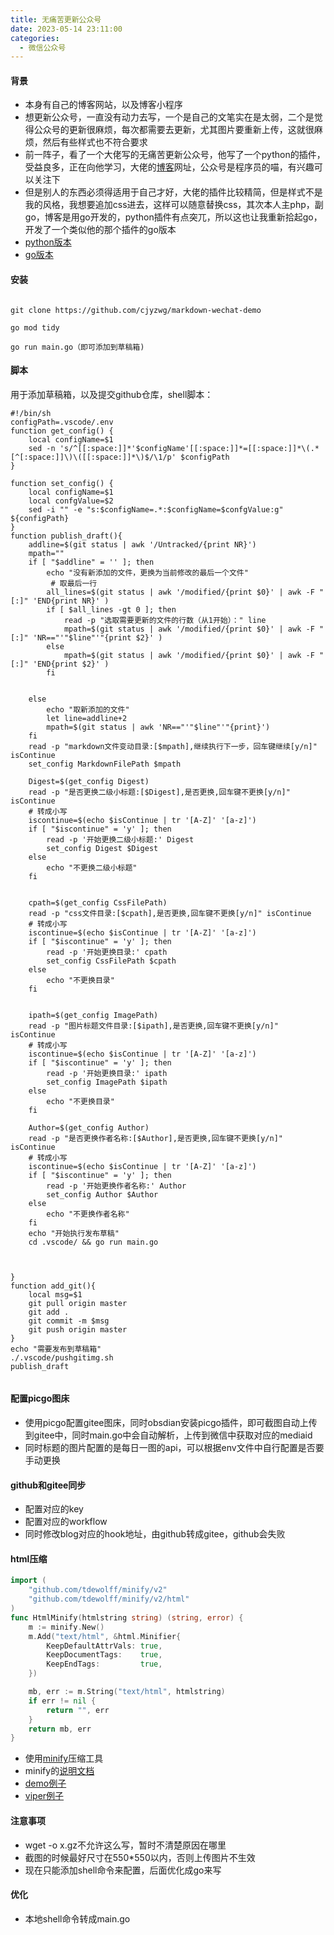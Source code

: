 ```yaml
---
title: 无痛苦更新公众号
date: 2023-05-14 23:11:00
categories:
  - 微信公众号
---
```

#### **背景**

- 本身有自己的博客网站，以及博客小程序
- 想更新公众号，一直没有动力去写，一个是自己的文笔实在是太弱，二个是觉得公众号的更新很麻烦，每次都需要去更新，尤其图片要重新上传，这就很麻烦，然后有些样式也不符合要求
- 前一阵子，看了一个大佬写的无痛苦更新公众号，他写了一个python的插件，受益良多，正在向他学习，大佬的[博客](https://catcoding.me/)网址，公众号是程序员的喵，有兴趣可以关注下
- 但是别人的东西必须得适用于自己才好，大佬的插件比较精简，但是样式不是我的风格，我想要追加css进去，这样可以随意替换css，其次本人主php，副go，博客是用go开发的，python插件有点突兀，所以这也让我重新拾起go，开发了一个类似他的那个插件的go版本
- [python版本](https://github.com/chenyukang/markdown-to-wechat)
- [go版本](https://github.com/cjyzwg/markdown-wechat-demo)


#### **安装**

```shell

git clone https://github.com/cjyzwg/markdown-wechat-demo

go mod tidy

go run main.go（即可添加到草稿箱)

```


#### **脚本**


用于添加草稿箱，以及提交github仓库，shell脚本：


```shell
#!/bin/sh
configPath=.vscode/.env
function get_config() {
    local configName=$1
    sed -n 's/^[[:space:]]*'$configName'[[:space:]]*=[[:space:]]*\(.*[^[:space:]]\)\([[:space:]]*\)$/\1/p' $configPath
}

function set_config() {
    local configName=$1
    local confgValue=$2
    sed -i "" -e "s:$configName=.*:$configName=$confgValue:g" ${configPath}
}
function publish_draft(){ 
    addline=$(git status | awk '/Untracked/{print NR}')
    mpath=""
    if [ "$addline" = '' ]; then
        echo "没有新添加的文件，更换为当前修改的最后一个文件"
         # 取最后一行
        all_lines=$(git status | awk '/modified/{print $0}' | awk -F "[:]" 'END{print NR}' )
        if [ $all_lines -gt 0 ]; then
            read -p "选取需要更新的文件的行数（从1开始）：" line
            mpath=$(git status | awk '/modified/{print $0}' | awk -F "[:]" 'NR=="'"$line"'"{print $2}' )
        else
            mpath=$(git status | awk '/modified/{print $0}' | awk -F "[:]" 'END{print $2}' )
        fi
        
    
    else
        echo "取新添加的文件"
        let line=addline+2
        mpath=$(git status | awk 'NR=="'"$line"'"{print}')
    fi
    read -p "markdown文件变动目录:[$mpath],继续执行下一步，回车键继续[y/n]" isContinue
    set_config MarkdownFilePath $mpath
    
    Digest=$(get_config Digest)
    read -p "是否更换二级小标题:[$Digest],是否更换,回车键不更换[y/n]" isContinue
    # 转成小写
    iscontinue=$(echo $isContinue | tr '[A-Z]' '[a-z]')
    if [ "$iscontinue" = 'y' ]; then
        read -p '开始更换二级小标题:' Digest
        set_config Digest $Digest
    else
        echo "不更换二级小标题"
    fi


    cpath=$(get_config CssFilePath)
    read -p "css文件目录:[$cpath],是否更换,回车键不更换[y/n]" isContinue
    # 转成小写
    iscontinue=$(echo $isContinue | tr '[A-Z]' '[a-z]')
    if [ "$iscontinue" = 'y' ]; then
        read -p '开始更换目录:' cpath
        set_config CssFilePath $cpath
    else
        echo "不更换目录"
    fi


    ipath=$(get_config ImagePath)
    read -p "图片标题文件目录:[$ipath],是否更换,回车键不更换[y/n]" isContinue
    # 转成小写
    iscontinue=$(echo $isContinue | tr '[A-Z]' '[a-z]')
    if [ "$iscontinue" = 'y' ]; then
        read -p '开始更换目录:' ipath
        set_config ImagePath $ipath
    else
        echo "不更换目录"
    fi

    Author=$(get_config Author)
    read -p "是否更换作者名称:[$Author],是否更换,回车键不更换[y/n]" isContinue
    # 转成小写
    iscontinue=$(echo $isContinue | tr '[A-Z]' '[a-z]')
    if [ "$iscontinue" = 'y' ]; then
        read -p '开始更换作者名称:' Author
        set_config Author $Author
    else
        echo "不更换作者名称"
    fi
    echo "开始执行发布草稿"
    cd .vscode/ && go run main.go



}
function add_git(){
    local msg=$1
    git pull origin master
    git add .
    git commit -m $msg
    git push origin master
}
echo "需要发布到草稿箱"
./.vscode/pushgitimg.sh
publish_draft


```

#### **配置picgo图床**
- 使用picgo配置gitee图床，同时obsdian安装picgo插件，即可截图自动上传到gitee中，同时main.go中会自动解析，上传到微信中获取对应的mediaid
- 同时标题的图片配置的是每日一图的api，可以根据env文件中自行配置是否要手动更换

#### **github和gitee同步**
- 配置对应的key
- 配置对应的workflow
- 同时修改blog对应的hook地址，由github转成gitee，github会失败

#### **html压缩**

```go
import (
	"github.com/tdewolff/minify/v2"
	"github.com/tdewolff/minify/v2/html"
)
func HtmlMinify(htmlstring string) (string, error) {
	m := minify.New()
	m.Add("text/html", &html.Minifier{
		KeepDefaultAttrVals: true,
		KeepDocumentTags:    true,
		KeepEndTags:         true,
	})

	mb, err := m.String("text/html", htmlstring)
	if err != nil {
		return "", err
	}
	return mb, err
}
```

- 使用[minify](https://github.com/tdewolff/minify)压缩工具  
- minify的[说明文档](https://pkg.go.dev/github.com/tdewolff/minify#section-readme)   
- [demo例子](https://go.tacodewolff.nl/minify)   
- [viper例子](https://www.cnblogs.com/jiujuan/p/13799976.html)

#### **注意事项**
- wget -o x.gz不允许这么写，暂时不清楚原因在哪里
- 截图的时候最好尺寸在550*550以内，否则上传图片不生效
- 现在只能添加shell命令来配置，后面优化成go来写

#### **优化**
- 本地shell命令转成main.go